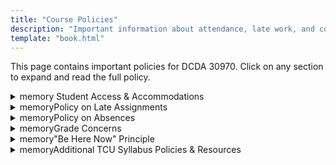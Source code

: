 ```yaml
---
title: "Course Policies"
description: "Important information about attendance, late work, and communication"
template: "book.html"
---
```


This page contains important policies for DCDA 30970. Click on any section to expand and read the full policy.

<details class="policy-support">
<summary><span class="material-symbols-outlined">memory</span><span class="policy-title"> Student Access & Accommodations</span></summary>

If you need an accommodation to ensure you can succeed in this course, please let me know as soon as you can, and I will work with you on implementing it.

*Texas Christian University affords students with disabilities reasonable accommodations in accordance with the Americans with Disabilities Act and Section 504 of the Rehabilitation Act. To be eligible for disability-related academic accommodations, students are required to register with the TCU Office of Student Access and Accommodation and have their requested accommodations evaluated. If approved for accommodations, students are required to discuss their official TCU Notification of Accommodation with their instructors. Accommodations are not retroactive and require advance notice to implement. The Office of Student Access and Accommodation is located in The Harrison, Suite 1200. More information on how to apply for accommodations can be found at [TCU Student Access & Accommodation Services](https://www.tcu.edu/access-accommodation/) or by calling Student Access and Accommodation at (817) 257-6567.*

**Audio Recording Notification**

Audio recordings of class lectures may be permitted by the instructor or as an approved disability accommodation through Student Access and Accommodation. **Recordings are not to be shared with other students, posted to any online forum, or otherwise disseminated.**
</details>

<details class="policy-flexible">
<summary><span class="material-symbols-outlined">memory</span><span class="policy-title">Policy on Late Assignments</span></summary>

I do not give penalties or take off points for turning in assignments late. However, I will not provide written feedback on assignments turned in late. If you need feedback on a late assignment, please meet with me during office hours.

All late and make-up assignments must be turned in by the last regular day of class to receive credit.
</details>

<details class="policy-standard">
<summary><span class="material-symbols-outlined">memory</span><span class="policy-title">Policy on Absences</span></summary>

Attendance is required and contributes to your final grade. You are responsible for learning what you missed while absent and for keeping up with the reading and assignments. Please don't email me asking, "What did I miss?" Check the syllabus, the blog, and my weekly notes, and ask your classmates.

Students who miss important deadlines for [University-excused absences](https://deanofstudents.tcu.edu/student-handbook/academic-policies/attendance-expectations-office-absence-policy/) should contact me as soon as possible.

Please do not send me medical documentation relating to your absences.
</details>

<details class="policy-standard">
<summary><span class="material-symbols-outlined">memory</span><span class="policy-title">Grade Concerns</span></summary>

If you would like to discuss evaluations of assignments, please make an appointment with me no sooner than 24 hours after receiving assessment/feedback to ensure adequate time to review my comments and to identify areas of concern. TCU's official grade appeal procedure can be found [here](https://deanofstudents.tcu.edu/student-handbook/academic-policies/grade-appeal-procedure/).
</details>

<details class="policy-urgent">
<summary><span class="material-symbols-outlined">memory</span><span class="policy-title">"Be Here Now" Principle</span></summary>

When you enter our classroom, you're joining a temporary but important community of thinkers. Your full presence matters—not just physically, but mentally and emotionally too. When someone works on unrelated assignments or scrolls through social media during class, it affects our collective experience in several ways:

* It divides your attention and reduces what you gain from the session
* It subtly communicates to others that what's happening in class isn't worthy of full attention
* It disrupts the collaborative atmosphere we're working to build
* It can make your classmates and me feel that our contributions aren't valued

I understand that life gets complicated:

* If you're dealing with an emergency that requires your attention via phone/email during class, just give me a quick heads-up.
* If you're struggling to stay engaged because of personal challenges, come talk to me during office hours—I'm here to help.

What makes this class special (topics) isn't just the material—it's the unique combination of perspectives that only happens when this specific group of people engages together. Your contributions matter. Your questions spark insights for others. Your attention creates a space where everyone feels valued.
</details>

<details class="policy-support">
<summary><span class="material-symbols-outlined">memory</span><span class="policy-title">Additional TCU Syllabus Policies & Resources</span></summary>

Please use this [link](https://cte.tcu.edu/tcu-syllabus-policies/) to access policies and resources including support for TCU students, student access and accommodation, anti-discrimination and Title IX information, and other important information.
</details>

<script>
function expandAllAndPrint() {
  const details = document.querySelectorAll('details');
  details.forEach(detail => detail.setAttribute('open', ''));
  window.print();
  
  // Optional: collapse details again after printing
  setTimeout(() => {
    if (confirm("Would you like to collapse all policies again?")) {
      details.forEach(detail => detail.removeAttribute('open'));
    }
  }, 1000);
}
</script>